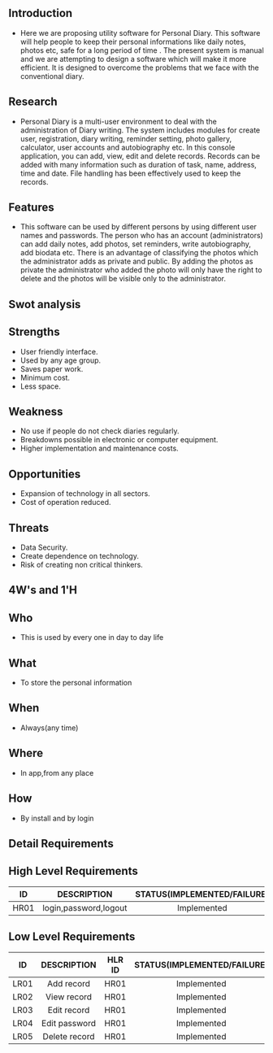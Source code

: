 ## Introduction
* Here we are proposing utility software for Personal Diary. This software will help people to keep their personal informations like daily notes, photos etc, safe for a long period of time . The present system is manual and we are attempting to design a software which will make it more efficient. It is designed to overcome the problems that we face with the conventional diary.
## Research
* Personal Diary is a multi-user environment to deal with the administration of Diary writing. The system includes modules for create user, registration, diary writing, reminder setting, photo gallery, calculator, user accounts and autobiography etc.
In this console application, you can add, view, edit and delete records. Records can be added with many information such as duration of task, name, address, time and date. File handling has been effectively used to keep the records.
## Features
* This software can be used by different persons by using different user names and passwords. The person who has an account (administrators) can add daily notes, add photos, set reminders, write autobiography, add biodata etc. There is an advantage of classifying the photos which the administrator adds as private and public. By adding the photos as private the administrator who added the photo will only have the right to delete and the photos will be visible only to the administrator.
## Swot analysis
## Strengths
* User friendly interface.
* Used by any age group.
* Saves paper work.
* Minimum cost.
* Less space.
## Weakness
* No use if people do not check diaries regularly.
* Breakdowns possible in electronic or computer equipment.
* Higher implementation and maintenance costs.
## Opportunities
* Expansion of technology in all sectors.
* Cost of operation reduced.
## Threats
* Data Security.
* Create dependence on technology.
* Risk of creating non critical thinkers.
## 4W's and 1'H
## Who
* This is used by every one in day to day life
## What
* To store the personal information
## When
* Always(any time)
## Where
* In app,from any place
## How
* By install and by login
## Detail Requirements
## High Level Requirements
| ID | DESCRIPTION | STATUS(IMPLEMENTED/FAILURE) |
| :--: | :---: | :----:| 
| HR01 | login,password,logout | Implemented |
## Low Level Requirements
| ID | DESCRIPTION | HLR ID | STATUS(IMPLEMENTED/FAILURE) |
| :--:| :---: | :---: | :----: |
| LR01 | Add record | HR01 | Implemented |
| LR02 | View record | HR01 | Implemented |
| LR03 | Edit record | HR01 | Implemented |
| LR04 | Edit password | HR01 | Implemented |
| LR05 | Delete record | HR01 | Implemented |
